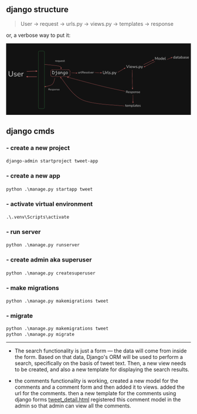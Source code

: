 ## django structure

> User -> request -> urls.py -> views.py -> templates -> response

or, a verbose way to put it:

![django structure](/django-structure.png)

## django cmds

### - create a new project
```django-admin startproject tweet-app```

### - create a new app
```python .\manage.py startapp tweet```

### - activate virtual environment
```.\.venv\Scripts\activate```

### - run server 
```python .\manage.py runserver```

### - create admin aka superuser
```python .\manage.py createsuperuser```

### - make migrations
```python .\manage.py makemigrations tweet```

### - migrate
```
python .\manage.py makemigrations tweet
python .\manage.py migrate
```

---


- The search functionality is just a form — the data will come from inside the form. Based on that data, Django's ORM will be used to perform a search, specifically on the basis of tweet text. Then, a new view needs to be created, and also a new template for displaying the search results.


- the comments functionality is working, created a new model for the comments and a comment form and then added it to views. added the url for the comments. then a new template for the comments using django forms [tweet_detail.html](tweetapp/tweet/templates/tweet_detail.html)
registered this comment model in the admin so that admin can view all the comments.
